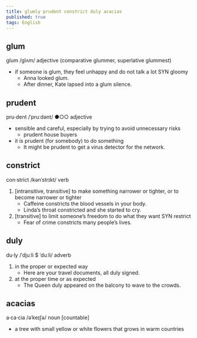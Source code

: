 ```yaml
---
title: glumly prudent constrict duly acacias
published: true
tags: English
---
```


## glum

glum /ɡlʌm/ adjective (comparative glummer, superlative glummest)

- if someone is glum, they feel unhappy and do not talk a lot SYN gloomy
  - Anna looked glum.
  - After dinner, Kate lapsed into a glum silence.

## prudent

pru‧dent /ˈpruːdənt/ ●○○ adjective

- sensible and careful, especially by trying to avoid unnecessary risks
  - prudent house buyers
- it is prudent (for somebody) to do something
  - It might be prudent to get a virus detector for the network.

## constrict

con‧strict /kənˈstrɪkt/ verb

1. [intransitive, transitive] to make something narrower or tighter, or to become narrower or tighter
   - Caffeine constricts the blood vessels in your body.
   - Linda’s throat constricted and she started to cry.
2. [transitive] to limit someone’s freedom to do what they want SYN restrict
   - Fear of crime constricts many people’s lives.

## duly

du‧ly /ˈdjuːli $ ˈduːli/ adverb

1. in the proper or expected way
   - Here are your travel documents, all duly signed.
2. at the proper time or as expected
   - The Queen duly appeared on the balcony to wave to the crowds.

## acacias

a‧ca‧cia /əˈkeɪʃə/ noun [countable]

- a tree with small yellow or white flowers that grows in warm countries
